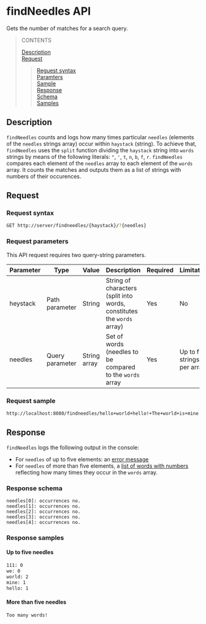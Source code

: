 # findNeedles API

Gets the number of matches for a search query.

>CONTENTS
>
> [Description](#description)<br>
> [Request](#request)<br>
>> [Reguest syntax](#description)<br>
>> [Paramters](#description)<br>
>> [Sample](#description)<br>
> [Response](#response)<br>
>> [Schema](#description)<br>
>> [Samples](#description)<br>

## Description

`findNeedles` counts and logs how many times particular `needles` (elements of the `needles` strings array) occur within `haystack` (string). To achieve that, `findNeedles` uses the `split` function dividing the `haystack` string into `words` strings by means of the following literals: `"`, `'`, `t`, `n`, `b`, `f`, `r`. `findNeedles` compares each element of the `needles` array to each element of the `words` array. It counts the matches and outputs them as a list of strings with numbers of their occurences.

## Request

### Request syntax

```bash
GET http://server/findneedles/{haystack}/?{needles}
```

### Request parameters

This API request requires two query-string parameters.

|Parameter|Type|Value|Description|Required|Limitation|Sample|
|---|---|---|---|---|---|---|
|heystack|Path parameter|String|String of characters (split into words, constitutes the `words` array)|Yes|No|"hello world hello! The world is mine."|
|needles|Query parameter|String array|Set of words (needles to be compared to the `words` array|Yes|Up to five strings per array|{"111", "we", "world", "mine", "hello"}|

### Request sample

```bash
http://localhost:8080/findneedles/hello+world+hello!+The+world+is+mine./?needles=111&needles=we&needles=world/?q=mine&needles=hello
```

## Response

`findNeedles` logs the following output in the console:
* For `needles` of up to five elements: an [error message](#more-than-five-needles) 
* For `needles` of more than five elements, a [list of words with numbers](#up-to-five-needles) reflecting how many times they occur in the `words` array.

### Response schema

```shell
needles[0]: occurrences no.
needles[1]: occurrences no.
needles[2]: occurrences no.
needles[3]: occurrences no.
needles[4]: occurrences no.
```

### Response samples

#### Up to five needles

```bash
111: 0
we: 0
world: 2
mine: 1
hello: 1
```

#### More than five needles

```bash
Too many words!
```


